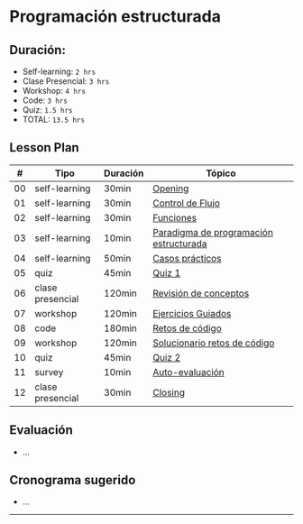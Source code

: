 # Programación estructurada

## Duración:
- Self-learning: `2 hrs`
- Clase Presencial: `3 hrs`
- Workshop: `4 hrs`
- Code: `3 hrs`
- Quiz: `1.5 hrs`
- TOTAL: `13.5 hrs`

## Lesson Plan
| # | Tipo | Duración | Tópico
| - | ---- | -------- | ------
| 00 | self-learning | 30min | [Opening](00-opening-program-structure.md)
| 01 | self-learning | 30min | [Control de Flujo](01-control-flow.md)
| 02 | self-learning | 30min | [Funciones](02-functions.md)
| 03 | self-learning | 10min | [Paradigma de programación estructurada](03-structured-programming-paradigm.md)
| 04 | self-learning | 50min | [Casos prácticos](04-case-studies-program-structure.md)
| 05 | quiz | 45min | [Quiz 1](05-quiz1-program-structure.md)
| 06 | clase presencial | 120min | [Revisión de conceptos](06-lecture-program-structure.md)
| 07 | workshop | 120min |  [Ejercicios Guiados](07-guided-exercises-workshop-program-structure.md)
| 08 | code | 180min | [Retos de código](08-code-challenges-program-structure.md)
| 09 | workshop | 120min | [Solucionario retos de código](09-solutions-code-challenges-program-structure.md)
| 10 | quiz | 45min | [Quiz 2](10-quiz-2-program-structure.md)
| 11 | survey | 10min | [Auto-evaluación](11-self-assessment-program-structure.md)
| 12 | clase presencial | 30min | [Closing](11-closing-program-structure.md)

## Evaluación
- ...

## Cronograma sugerido
- ...

*****
